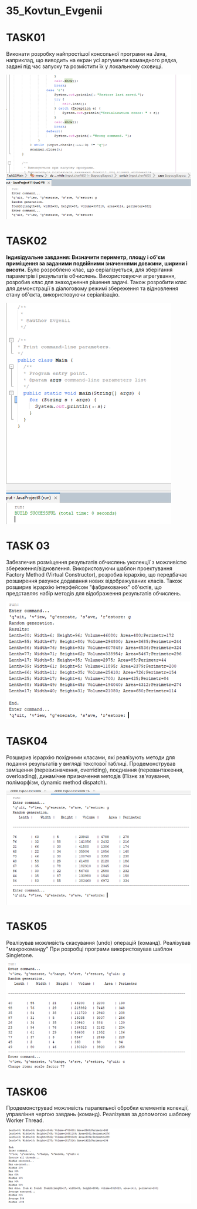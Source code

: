 
# 35_Kovtun_Evgenii
# TASK01

Виконати розробку найпростішої консольної програми на Java, наприклад, що виводить на екран усі аргументи командного рядка, задані під час запуску та розмістити їх у локальному сховищі.

![enter image description here](https://github.com/Zheka2025/35_Kovtun_Evgenii/blob/master/Image/Task01.png?raw=true)

# TASK02

**Індивідуальне завдання: Визначити периметр, площу і об'єм приміщення за заданими подвійними значеннями довжини, ширини і висоти.**
Було розроблено клас, що серіалізується, для зберігання параметрів і результатів
обчислень. Використовуючи агрегування, розробив клас для знаходження рішення
задачі. 
Також розробити клас для демонстрації в діалоговому режимі збереження та
відновлення стану об'єкта, використовуючи серіалізацію.

![enter image description here](https://github.com/Zheka2025/35_Kovtun_Evgenii/blob/master/Image/Task02.png?raw=true)

# TASK 03

Забезпечив розміщення результатів обчислень уколекції з можливістю збереження/відновлення.
Використовуючи шаблон проектування Factory Method (Virtual Constructor), розробив ієрархію, що передбачає розширення рахунок додавання
нових відображуваних класів.
Також розширив ієрархію інтерфейсом "фабрикованих" об'єктів, що представляє набір методів для відображення результатів обчислень.

![enter image description here](https://github.com/Zheka2025/35_Kovtun_Evgenii/blob/master/Image/Task03.png?raw=true)

# TASK04

Розширив ієрархію похідними класами, які реалізують методи для подання результатів у вигляді текстової
таблиці.
Продемонстрував заміщення (перевизначення, overriding), поєднання (перевантаження, overloading), динамічне призначення методів
(Пізнє зв'язування, поліморфізм, dynamic method dispatch).

![enter image description here](https://github.com/Zheka2025/35_Kovtun_Evgenii/blob/master/Image/Task04.png?raw=true)

# TASK05

Реалізував можливість скасування (undo) операцій (команд).
Реалізував "макрокоманду"
При розробці програми використовував шаблон Singletone.

![enter image description here](https://github.com/Zheka2025/35_Kovtun_Evgenii/blob/master/Image/Task05.png?raw=true)

# TASK06

Продемонструваd можливість паралельної обробки елементів колекції, управління чергою завдань (команд).
Реалізував за допомогою шаблону Worker Thread.

![enter image description here](https://github.com/Zheka2025/35_Kovtun_Evgenii/blob/master/Image/Task06.png?raw=true)
